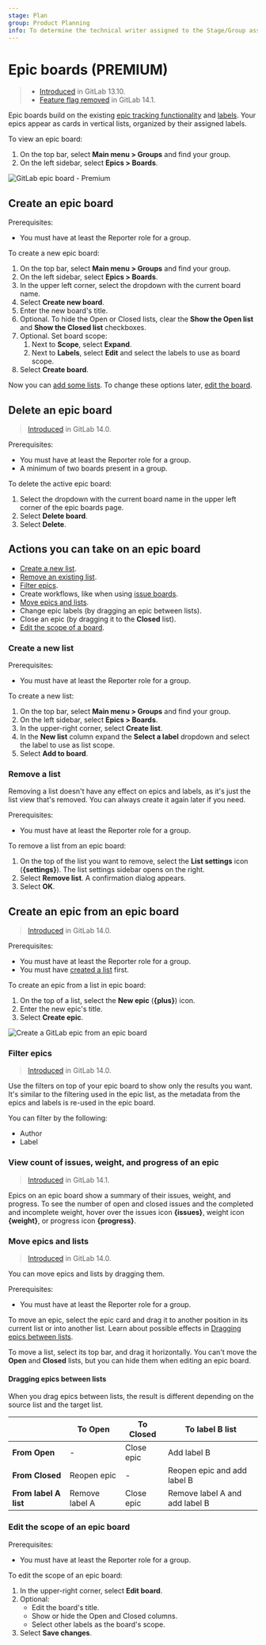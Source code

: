 ```yaml
---
stage: Plan
group: Product Planning
info: To determine the technical writer assigned to the Stage/Group associated with this page, see https://about.gitlab.com/handbook/engineering/ux/technical-writing/#assignments
---
```


# Epic boards **(PREMIUM)**

> - [Introduced](https://gitlab.com/groups/gitlab-org/-/epics/5067) in GitLab 13.10.
> - [Feature flag removed](https://gitlab.com/gitlab-org/gitlab/-/issues/290039) in GitLab 14.1.

Epic boards build on the existing [epic tracking functionality](index.md) and
[labels](../../project/labels.md). Your epics appear as cards in vertical lists, organized by their assigned
labels.

To view an epic board:

1. On the top bar, select **Main menu > Groups** and find your group.
1. On the left sidebar, select **Epics > Boards**.

![GitLab epic board - Premium](img/epic_board_v14_1.png)

## Create an epic board

Prerequisites:

- You must have at least the Reporter role for a group.

To create a new epic board:

1. On the top bar, select **Main menu > Groups** and find your group.
1. On the left sidebar, select **Epics > Boards**.
1. In the upper left corner, select the dropdown with the current board name.
1. Select **Create new board**.
1. Enter the new board's title.
1. Optional. To hide the Open or Closed lists, clear the **Show the Open list** and
   **Show the Closed list** checkboxes.
1. Optional. Set board scope:
   1. Next to **Scope**, select **Expand**.
   1. Next to **Labels**, select **Edit** and select the labels to use as board scope.
1. Select **Create board**.

Now you can [add some lists](#create-a-new-list).
To change these options later, [edit the board](#edit-the-scope-of-an-epic-board).

## Delete an epic board

> [Introduced](https://gitlab.com/groups/gitlab-org/-/epics/5079) in GitLab 14.0.

Prerequisites:

- You must have at least the Reporter role for a group.
- A minimum of two boards present in a group.

To delete the active epic board:

1. Select the dropdown with the current board name in the upper left corner of the epic boards page.
1. Select **Delete board**.
1. Select **Delete**.

## Actions you can take on an epic board

- [Create a new list](#create-a-new-list).
- [Remove an existing list](#remove-a-list).
- [Filter epics](#filter-epics).
- Create workflows, like when using [issue boards](../../project/issue_board.md#create-workflows).
- [Move epics and lists](#move-epics-and-lists).
- Change epic labels (by dragging an epic between lists).
- Close an epic (by dragging it to the **Closed** list).
- [Edit the scope of a board](#edit-the-scope-of-an-epic-board).

### Create a new list

Prerequisites:

- You must have at least the Reporter role for a group.

To create a new list:

1. On the top bar, select **Main menu > Groups** and find your group.
1. On the left sidebar, select **Epics > Boards**.
1. In the upper-right corner, select **Create list**.
1. In the **New list** column expand the **Select a label** dropdown and select the label to use as
   list scope.
1. Select **Add to board**.

### Remove a list

Removing a list doesn't have any effect on epics and labels, as it's just the
list view that's removed. You can always create it again later if you need.

Prerequisites:

- You must have at least the Reporter role for a group.

To remove a list from an epic board:

1. On the top of the list you want to remove, select the **List settings** icon (**{settings}**).
   The list settings sidebar opens on the right.
1. Select **Remove list**. A confirmation dialog appears.
1. Select **OK**.

## Create an epic from an epic board

> [Introduced](https://gitlab.com/gitlab-org/gitlab/-/issues/233568) in GitLab 14.0.

Prerequisites:

- You must have at least the Reporter role for a group.
- You must have [created a list](#create-a-new-list) first.

To create an epic from a list in epic board:

1. On the top of a list, select the **New epic** (**{plus}**) icon.
1. Enter the new epic's title.
1. Select **Create epic**.

![Create a GitLab epic from an epic board](img/epic_board_epic_create_v14_1.png)

### Filter epics

> [Introduced](https://gitlab.com/groups/gitlab-org/-/epics/5079) in GitLab 14.0.

Use the filters on top of your epic board to show only
the results you want. It's similar to the filtering used in the epic list,
as the metadata from the epics and labels is re-used in the epic board.

You can filter by the following:

- Author
- Label

### View count of issues, weight, and progress of an epic

> [Introduced](https://gitlab.com/gitlab-org/gitlab/-/issues/331330) in GitLab 14.1.

Epics on an epic board show a summary of their issues, weight, and progress.
To see the number of open and closed issues and the completed and incomplete
weight, hover over the issues icon **{issues}**, weight icon **{weight}**, or
progress icon **{progress}**.

### Move epics and lists

> [Introduced](https://gitlab.com/groups/gitlab-org/-/epics/5079) in GitLab 14.0.

You can move epics and lists by dragging them.

Prerequisites:

- You must have at least the Reporter role for a group.

To move an epic, select the epic card and drag it to another position in its current list or
into another list. Learn about possible effects in [Dragging epics between lists](#dragging-epics-between-lists).

To move a list, select its top bar, and drag it horizontally.
You can't move the **Open** and **Closed** lists, but you can hide them when editing an epic board.

#### Dragging epics between lists

When you drag epics between lists, the result is different depending on the source list
and the target list.

|                       | To Open        | To Closed  | To label B list                |
| --------------------- | -------------- | ---------- | ------------------------------ |
| **From Open**         | -              | Close epic | Add label B                    |
| **From Closed**       | Reopen epic    | -          | Reopen epic and add label B    |
| **From label A list** | Remove label A | Close epic | Remove label A and add label B |

### Edit the scope of an epic board

Prerequisites:

- You must have at least the Reporter role for a group.

To edit the scope of an epic board:

1. In the upper-right corner, select **Edit board**.
1. Optional:
   - Edit the board's title.
   - Show or hide the Open and Closed columns.
   - Select other labels as the board's scope.
1. Select **Save changes**.
